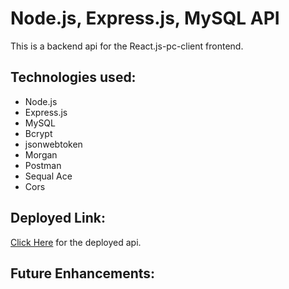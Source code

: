 # Node.js, Express.js, MySQL API

This is a backend api for the React.js-pc-client frontend.

## Technologies used:

- Node.js
- Express.js
- MySQL
- Bcrypt
- jsonwebtoken
- Morgan
- Postman
- Sequal Ace
- Cors

## Deployed Link:

[Click Here](#) for the deployed api.

## Future Enhancements:
